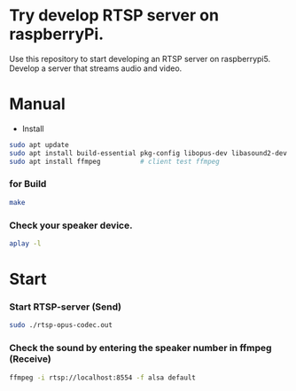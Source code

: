 # Try develop RTSP server on raspberryPi.
Use this repository to start developing an RTSP server on raspberrypi5.
Develop a server that streams audio and video.

# Manual

- Install
```bash
sudo apt update
sudo apt install build-essential pkg-config libopus-dev libasound2-dev   # For g++, make, library compile, Opus, ALSA
sudo apt install ffmpeg		     # client test ffmpeg
```

### for Build 
```bash
make
```

###  Check your speaker device.
```bash
aplay -l
```

# Start

### Start RTSP-server (Send)
```bash
sudo ./rtsp-opus-codec.out
```

### Check the sound by entering the speaker number in ffmpeg (Receive)
```bash
ffmpeg -i rtsp://localhost:8554 -f alsa default
```
